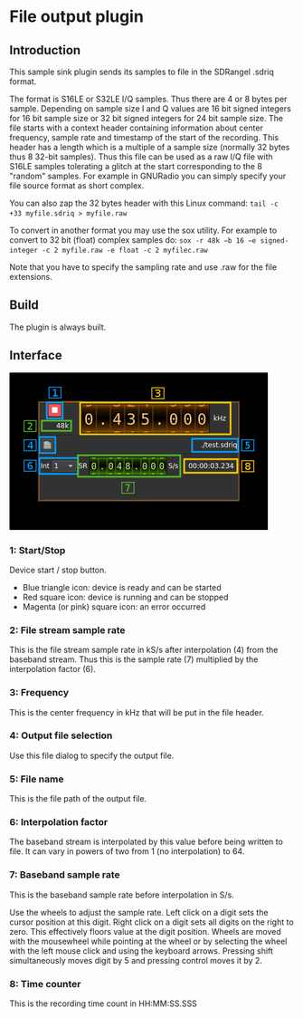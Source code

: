 <h1>File output plugin</h1>

<h2>Introduction</h2>

This sample sink plugin sends its samples to file in the SDRangel .sdriq format.

The format is S16LE or S32LE I/Q samples. Thus there are 4 or 8 bytes per sample. Depending on sample size I and Q values are 16 bit signed integers for 16 bit sample size or 32 bit signed integers for 24 bit sample size. The file starts with a context header containing information about center frequency, sample rate and timestamp of the start of the recording. This header has a length which is a multiple of a sample size (normally 32 bytes thus 8 32-bit samples). Thus this file can be used as a raw I/Q file with S16LE samples tolerating a glitch at the start corresponding to the 8 "random" samples. For example in GNURadio you can simply specify your file source format as short complex.

You can also zap the 32 bytes header with this Linux command: `tail -c +33 myfile.sdriq > myfile.raw`

To convert in another format you may use the sox utility. For example to convert to 32 bit (float) complex samples do: `sox -r 48k −b 16 −e signed-integer -c 2 myfile.raw -e float -c 2 myfilec.raw`

Note that you have to specify the sampling rate and use .raw for the file extensions.

<h2>Build</h2>

The plugin is always built.

<h2>Interface</h2>

![File output plugin GUI](../../../doc/img/FileOutput_plugin.png)

<h3>1: Start/Stop</h3>

Device start / stop button.

  - Blue triangle icon: device is ready and can be started
  - Red square icon: device is running and can be stopped
  - Magenta (or pink) square icon: an error occurred

<h3>2: File stream sample rate</h3>

This is the file stream sample rate in kS/s after interpolation (4) from the baseband stream. Thus this is the sample rate (7) multiplied by the interpolation factor (6).

<h3>3: Frequency</h3>

This is the center frequency in kHz that will be put in the file header.

<h3>4: Output file selection</h3>

Use this file dialog to specify the output file.

<h3>5: File name</h3>

This is the file path of the output file.

<h3>6: Interpolation factor</h3>

The baseband stream is interpolated by this value before being written to file. It can vary in powers of two from 1 (no interpolation) to 64.

<h3>7: Baseband sample rate</h3>

This is the baseband sample rate before interpolation in S/s.

Use the wheels to adjust the sample rate. Left click on a digit sets the cursor position at this digit. Right click on a digit sets all digits on the right to zero. This effectively floors value at the digit position. Wheels are moved with the mousewheel while pointing at the wheel or by selecting the wheel with the left mouse click and using the keyboard arrows. Pressing shift simultaneously moves digit by 5 and pressing control moves it by 2.

<h3>8: Time counter</h3>

This is the recording time count in HH:MM:SS.SSS
